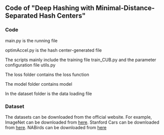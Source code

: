 ## Code of "Deep Hashing with Minimal-Distance-Separated Hash Centers"

### Code

main.py is the running file

optimAccel.py is the hash center-generated file

The scripts mainly include the training file train_CUB.py and the parameter configuration file utils.py

The loss folder contains the loss function

The model folder contains model

In the dataset folder is the data loading file

### Dataset

The datasets can be downloaded from the official website. For example, ImageNet can be downloaded from [here](https://drive.google.com/drive/folders/0B7IzDz-4yH_HOXdoaDU4dk40RFE?resourcekey=0-yXVCpvfmjTx-OBW6PsSMiA). Stanford Cars can be downloaded from [here](https://blog.csdn.net/weixin_41735859/article/details/102986026). NABirds can be downloaded from [here](https://www.dropbox.com/s/nf78cbxq6bxpcfc/nabirds.tar.gz?__hstc=75100365.6e35f04bf37f3e815c9be1d17092f687.1564039936777.1564039936777.1564039936777.1&__hssc=75100365.2.1564039936778&oref=e&n=13142758&submissionGuid=1fd0e307-9447-405e-9647-21dcd9ae5524)
